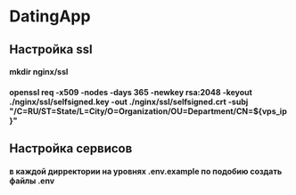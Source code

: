 # DatingApp

## Настройка ssl
#### mkdir nginx/ssl
#### openssl req -x509 -nodes -days 365 -newkey rsa:2048 -keyout ./nginx/ssl/selfsigned.key -out ./nginx/ssl/selfsigned.crt -subj "/C=RU/ST=State/L=City/O=Organization/OU=Department/CN=${vps_ip}"

## Настройка сервисов
#### в каждой дирректории на уровнях .env.example по подобию создать файлы .env

